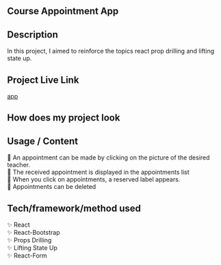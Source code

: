 ## Course Appointment App
## Description
In this project, I aimed to reinforce the topics react prop drilling and lifting state up.

## Project Live Link
[app](https://course-appointment-app.vercel.app/)


## How does my project look



## Usage / Content

💢 An appointment can be made by clicking on the picture of the desired teacher. <br>
💢 The received appointment is displayed in the appointments list <br>
💢 When you click on appointments, a reserved label appears.<br>
💢 Appointments can be deleted <br>


## Tech/framework/method used
✨ React <br>
✨ React-Bootstrap <br>
✨ Props Drilling <br>
✨ Lifting State Up <br>
✨ React-Form <br>
  
